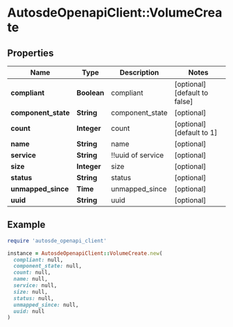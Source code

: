 # AutosdeOpenapiClient::VolumeCreate

## Properties

| Name | Type | Description | Notes |
| ---- | ---- | ----------- | ----- |
| **compliant** | **Boolean** | compliant | [optional][default to false] |
| **component_state** | **String** | component_state | [optional] |
| **count** | **Integer** | count | [optional][default to 1] |
| **name** | **String** | name | [optional] |
| **service** | **String** | !!uuid of service | [optional] |
| **size** | **Integer** | size | [optional] |
| **status** | **String** | status | [optional] |
| **unmapped_since** | **Time** | unmapped_since | [optional] |
| **uuid** | **String** | uuid | [optional] |

## Example

```ruby
require 'autosde_openapi_client'

instance = AutosdeOpenapiClient::VolumeCreate.new(
  compliant: null,
  component_state: null,
  count: null,
  name: null,
  service: null,
  size: null,
  status: null,
  unmapped_since: null,
  uuid: null
)
```

